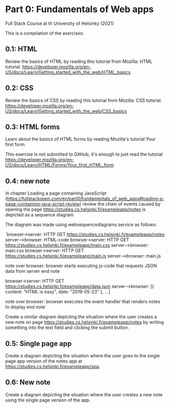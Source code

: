 # Part 0: Fundamentals of Web apps
Full Stack Course at th University of Helsinky (2021)

This is a compilation of the exercises:

## 0.1: HTML
Review the basics of HTML by reading this tutorial from Mozilla: HTML tutorial.
https://developer.mozilla.org/en-US/docs/Learn/Getting_started_with_the_web/HTML_basics

## 0.2: CSS
Review the basics of CSS by reading this tutorial from Mozilla: CSS tutorial.
https://developer.mozilla.org/en-US/docs/Learn/Getting_started_with_the_web/CSS_basics

## 0.3: HTML forms
Learn about the basics of HTML forms by reading Mozilla's tutorial Your first form.

This exercise is not submitted to GitHub, it's enough to just read the tutorial
https://developer.mozilla.org/en-US/docs/Learn/HTML/Forms/Your_first_HTML_form 

## 0.4: new note
In chapter Loading a page containing JavaScript (https://fullstackopen.com/en/part0/fundamentals_of_web_apps#loading-a-page-containing-java-script-review)
 review the chain of events caused by opening the page https://studies.cs.helsinki.fi/exampleapp/notes is depicted as a sequence diagram

The diagram was made using websequencediagrams service as follows:

`browser->server: HTTP GET https://studies.cs.helsinki.fi/exampleapp/notes
server-->browser: HTML-code
browser->server: HTTP GET https://studies.cs.helsinki.fi/exampleapp/main.css
server-->browser: main.css
browser->server: HTTP GET https://studies.cs.helsinki.fi/exampleapp/main.js
server-->browser: main.js

note over browser:
browser starts executing js-code
that requests JSON data from server 
end note

browser->server: HTTP GET https://studies.cs.helsinki.fi/exampleapp/data.json
server-->browser: [{ content: "HTML is easy", date: "2019-05-23" }, ...]

note over browser:
browser executes the event handler
that renders notes to display
end note`


Create a similar diagram depicting the situation where the user creates a new note on page https://studies.cs.helsinki.fi/exampleapp/notes by writing something into the text field and clicking the submit button.

## 0.5: Single page app
Create a diagram depicting the situation where the user goes to the single page app version of the notes app at https://studies.cs.helsinki.fi/exampleapp/spa.

## 0.6: New note
Create a diagram depicting the situation where the user creates a new note using the single page version of the app.
